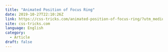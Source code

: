 ```yaml
---
title: "Animated Position of Focus Ring"
date: 2019-10-27T22:10:26Z
link: https://css-tricks.com/animated-position-of-focus-ring/?utm_medium=RSS&utm_source=news.12bit.vn
site: css-tricks.com
language: English
category:
  - Article
draft: false
---
```

